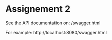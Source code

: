 # Assignement 2

See the API documentation on: <SERVER-URI>/swagger.html
  
For example: http://localhost:8080/swagger.html
